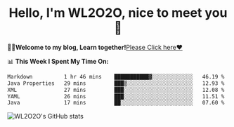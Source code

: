 <h1 align = "center">Hello, I'm WL2O2O, nice to meet you 👋</h1>

🧑‍💻**Welcome to my blog, Learn together!**[Please Click here❤️](https://wl2o2o.github.io)

📊 **This Week I Spent My Time On:**
<!--START_SECTION:waka-->

```txt
Markdown          1 hr 46 mins    ███████████▓░░░░░░░░░░░░░   46.19 %
Java Properties   29 mins         ███▒░░░░░░░░░░░░░░░░░░░░░   12.93 %
XML               27 mins         ███░░░░░░░░░░░░░░░░░░░░░░   12.08 %
YAML              26 mins         ███░░░░░░░░░░░░░░░░░░░░░░   11.51 %
Java              17 mins         ██░░░░░░░░░░░░░░░░░░░░░░░   07.60 %
```

<!--END_SECTION:waka-->

![WL2O2O's GitHub stats](https://github-readme-stats.vercel.app/api?username=wl2o2o&show_icons=true)


<!--
**WL2O2O/WL2O2O** is a ✨ _special_ ✨ repository because its `README.md` (this file) appears on your GitHub profile.

Here are some ideas to get you started:

- 🔭 I’m currently working on ...
- 🌱 I’m currently learning ...
- 👯 I’m looking to collaborate on ...
- 🤔 I’m looking for help with ...
- 💬 Ask me about ...
- 📫 How to reach me: ...
- 😄 Pronouns: ...
- ⚡ Fun fact: ...
-->
